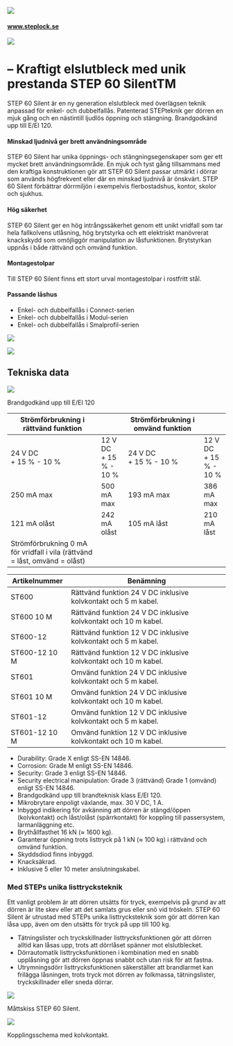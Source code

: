 ![](_page_0_Picture_0.jpeg)

#### www.steplock.se

![](_page_0_Picture_2.jpeg)

# – Kraftigt elslutbleck med unik prestanda STEP 60 SilentTM

STEP 60 Silent är en ny generation elslutbleck med överlägsen teknik anpassad för enkel- och dubbelfallås. Patenterad STEPteknik ger dörren en mjuk gång och en nästintill ljudlös öppning och stängning. Brandgodkänd upp till E/EI 120.

#### Minskad ljudnivå ger brett användningsområde

STEP 60 Silent har unika öppnings- och stängningsegenskaper som ger ett mycket brett användningsområde. En mjuk och tyst gång tillsammans med den kraftiga konstruktionen gör att STEP 60 Silent passar utmärkt i dörrar som används högfrekvent eller där en minskad ljudnivå är önskvärt. STEP 60 Silent förbättrar dörrmiljön i exempelvis flerbostadshus, kontor, skolor och sjukhus.

#### Hög säkerhet

STEP 60 Silent ger en hög intrångssäkerhet genom ett unikt vridfall som tar hela fallkolvens utlåsning, hög brytstyrka och ett elektriskt manövrerat knackskydd som omöjliggör manipulation av låsfunktionen. Brytstyrkan uppnås i både rättvänd och omvänd funktion.

#### Montagestolpar

Till STEP 60 Silent finns ett stort urval montagestolpar i rostfritt stål.

#### Passande låshus

- Enkel- och dubbelfallås i Connect-serien
- Enkel- och dubbelfallås i Modul-serien
- Enkel- och dubbelfallås i Smalprofil-serien

![](_page_0_Picture_15.jpeg)

![](_page_0_Picture_16.jpeg)

## Tekniska data

![](_page_1_Picture_1.jpeg)

Brandgodkänd upp till E/EI 120

| Strömförbrukning i rättvänd funktion                                        |                          | Strömförbrukning i omvänd funktion |                          |
|-----------------------------------------------------------------------------|--------------------------|------------------------------------|--------------------------|
| 24 V DC<br>+ 15 % - 10 %                                                    | 12 V DC<br>+ 15 % - 10 % | 24 V DC<br>+ 15 % - 10 %           | 12 V DC<br>+ 15 % - 10 % |
| 250 mA max                                                                  | 500 mA max               | 193 mA max                         | 386 mA max               |
| 121 mA olåst                                                                | 242 mA olåst             | 105 mA låst                        | 210 mA låst              |
| Strömförbrukning 0 mA för vridfall i vila (rättvänd = låst, omvänd = olåst) |                          |                                    |                          |

| Artikelnummer | Benämning                                                       |
|---------------|-----------------------------------------------------------------|
| ST600         | Rättvänd funktion 24 V DC inklusive kolvkontakt och 5 m kabel.  |
| ST600 10 M    | Rättvänd funktion 24 V DC inklusive kolvkontakt och 10 m kabel. |
| ST600-12      | Rättvänd funktion 12 V DC inklusive kolvkontakt och 5 m kabel.  |
| ST600-12 10 M | Rättvänd funktion 12 V DC inklusive kolvkontakt och 10 m kabel. |
| ST601         | Omvänd funktion 24 V DC inklusive kolvkontakt och 5 m kabel.    |
| ST601 10 M    | Omvänd funktion 24 V DC inklusive kolvkontakt och 10 m kabel.   |
| ST601-12      | Omvänd funktion 12 V DC inklusive kolvkontakt och 5 m kabel.    |
| ST601-12 10 M | Omvänd funktion 12 V DC inklusive kolvkontakt och 10 m kabel.   |

- Durability: Grade X enligt SS-EN 14846.
- Corrosion: Grade M enligt SS-EN 14846.
- Security: Grade 3 enligt SS-EN 14846.
- Security electrical manipulation: Grade 3 (rättvänd) Grade 1 (omvänd) enligt SS-EN 14846.
- Brandgodkänd upp till brandteknisk klass E/EI 120.
- Mikrobrytare enpoligt växlande, max. 30 V DC, 1 A.
- Inbyggd indikering för avkänning att dörren är stängd/öppen (kolvkontakt) och låst/olåst (spärrkontakt) för koppling till passersystem, larmanläggning etc.
- Brythållfasthet 16 kN (≈ 1600 kg).
- Garanterar öppning trots listtryck på 1 kN (≈ 100 kg) i rättvänd och omvänd funktion.
- Skyddsdiod finns inbyggd.
- Knacksäkrad.
- Inklusive 5 eller 10 meter anslutningskabel.

### Med STEPs unika listtrycksteknik

Ett vanligt problem är att dörren utsätts för tryck, exempelvis på grund av att dörren är lite skev eller att det samlats grus eller snö vid tröskeln. STEP 60 Silent är utrustad med STEPs unika listtrycksteknik som gör att dörren kan låsa upp, även om den utsätts för tryck på upp till 100 kg.

- Tätningslister och tryckskillnader listtrycksfunktionen gör att dörren alltid kan låsas upp, trots att dörrlåset spänner mot elslutblecket.
- Dörrautomatik listtrycksfunktionen i kombination med en snabb upplåsning gör att dörren öppnas snabbt och utan risk för att fastna.
- Utrymningsdörr listtrycksfunktionen säkerställer att brandlarmet kan frilägga låsningen, trots tryck mot dörren av folkmassa, tätningslister, tryckskillnader eller sneda dörrar.

![](_page_1_Figure_22.jpeg)

Måttskiss STEP 60 Silent.

![](_page_1_Figure_24.jpeg)

Kopplingsschema med kolvkontakt.